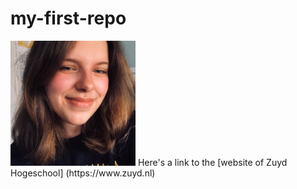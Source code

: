 # my-first-repo
<img src="edfrgh.jpg" alt=my picture width="200" height="200"/>
Here's a link to the [website of Zuyd Hogeschool] (https://www.zuyd.nl)
